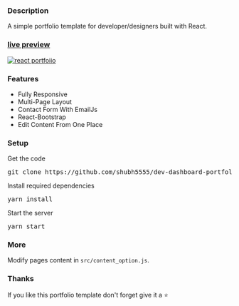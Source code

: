 ### Description

A simple portfolio template for developer/designers built with React. 

### [live preview](https://github.com/shubh5555/dev-dashboard-portfolio/)

[![react portfoiio]()](https://github.com/shubh5555/dev-dashboard-portfolio/)
<!-- src/assets/images/react%20portfolio%20gif.gif -->

### Features

- Fully Responsive
- Multi-Page Layout
- Contact Form With EmailJs
- React-Bootstrap
- Edit Content From One Place

### Setup

Get the code

<pre>git clone https://github.com/shubh5555/dev-dashboard-portfolio.git</pre>
 
Install required dependencies

<pre>yarn install</pre>


Start the server

<pre>yarn start</pre>

### More

Modify pages content in  `src/content_option.js`.

### Thanks

If you like this portfolio template don't forget give it a ⭐ 
